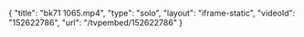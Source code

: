 {
    "title": "bk71 1065.mp4",
    "type": "solo",
    "layout": "iframe-static",
    "videoId": "152622786",
    "url": "\/tvpembed\/152622786"
}